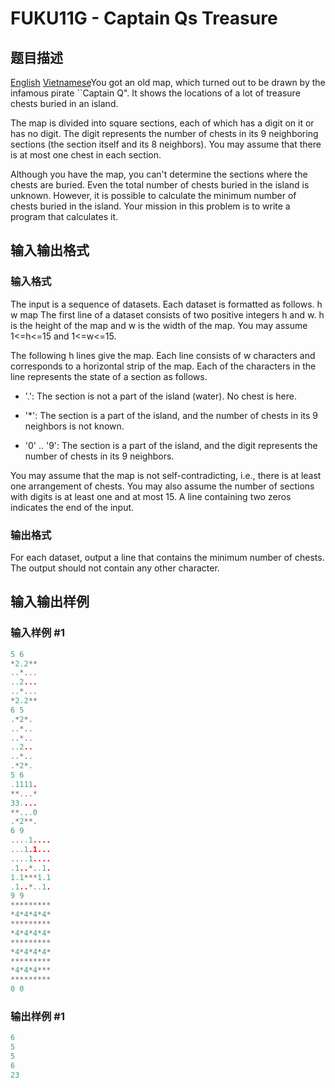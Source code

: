 # FUKU11G - Captain Qs Treasure

## 题目描述

 [English](/problems/FUKU11G/en/) [Vietnamese](/problems/FUKU11G/vn/)You got an old map, which turned out to be drawn by the infamous pirate ``Captain Q". It shows the locations of a lot of treasure chests buried in an island.

The map is divided into square sections, each of which has a digit on it or has no digit. The digit represents the number of chests in its 9 neighboring sections (the section itself and its 8 neighbors). You may assume that there is at most one chest in each section.

Although you have the map, you can't determine the sections where the chests are buried. Even the total number of chests buried in the island is unknown. However, it is possible to calculate the minimum number of chests buried in the island. Your mission in this problem is to write a program that calculates it.

## 输入输出格式

### 输入格式

The input is a sequence of datasets. Each dataset is formatted as follows. h w map The first line of a dataset consists of two positive integers h and w. h is the height of the map and w is the width of the map. You may assume 1<=h<=15 and 1<=w<=15.

The following h lines give the map. Each line consists of w characters and corresponds to a horizontal strip of the map. Each of the characters in the line represents the state of a section as follows.

- '.': The section is not a part of the island (water). No chest is here.

- '\*': The section is a part of the island, and the number of chests in its 9 neighbors is not known.

- '0' .. '9': The section is a part of the island, and the digit represents the number of chests in its 9 neighbors.

You may assume that the map is not self-contradicting, i.e., there is at least one arrangement of chests. You may also assume the number of sections with digits is at least one and at most 15. A line containing two zeros indicates the end of the input.

### 输出格式

For each dataset, output a line that contains the minimum number of chests. The output should not contain any other character.

## 输入输出样例

### 输入样例 #1

```cpp
5 6
*2.2**
..*...
..2...
..*...
*2.2**
6 5
.*2*.
..*..
..*..
..2..
..*..
.*2*.
5 6
.1111.
**...*
33....
**...0
.*2**.
6 9
....1....
...1.1...
....1....
.1..*..1.
1.1***1.1
.1..*..1.
9 9
*********
*4*4*4*4*
*********
*4*4*4*4*
*********
*4*4*4*4*
*********
*4*4*4***
*********
0 0
```


### 输出样例 #1

```cpp
6
5
5
6
23
```


